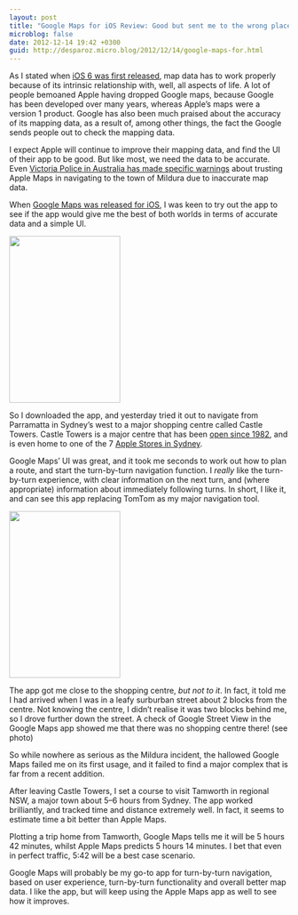 ```yaml
---
layout: post
title: "Google Maps for iOS Review: Good but sent me to the wrong place..."
microblog: false
date: 2012-12-14 19:42 +0300
guid: http://desparoz.micro.blog/2012/12/14/google-maps-for.html
---
```

<p>As I stated when <a href="http://djp.me/maps">iOS 6 was first released</a>, map data has to work properly because of its intrinsic relationship with, well, all aspects of life.
A lot of people bemoaned Apple having dropped Google maps, because Google has been developed over many years, whereas Apple’s maps were a version 1 product. Google has also been much praised about the accuracy of its mapping data, as a result of, among other things, the fact the Google sends people out to check the mapping data.</p>
<p>I expect Apple will continue to improve their mapping data, and find the UI of their app to be good. But like most, we need the data to be accurate. Even <a href="http://www.vicpolicenews.com.au/more-news/11081-police-concerned-with-apple-ios-6-mapping-system.html">Victoria Police in Australia has made specific warnings</a> about trusting Apple Maps in navigating to the town of Mildura due to inaccurate map data.</p>
<p>When <a href="http://lifehacker.com/5968068/google-maps-is-now-available-for-ios-devices">Google Maps was released for iOS</a>, I was keen to try out the app to see if the app would give me the best of both worlds in terms of accurate data and a simple UI.</p>
<p><a href="http://www.desparoz.me/wp-content/uploads/2012/12/IMG_1112.png"><img title="IMG_1112" height="300" alt="" width="200" class="size-medium wp-image-319" src="http://www.desparoz.me/wp-content/uploads/2012/12/IMG_1112.png" /></a></p>
<p>So I downloaded the app, and yesterday tried it out to navigate from Parramatta in Sydney’s west to a major shopping centre called Castle Towers. Castle Towers is a major centre that has been <a href="http://en.wikipedia.org/wiki/Castle_Towers">open since 1982</a>, and is even home to one of the 7 <a href="http://www.apple.com/au/retail/castletowers/">Apple Stores in Sydney</a>.</p>
<p>Google Maps’ UI was great, and it took me seconds to work out how to plan a route, and start the turn-by-turn navigation function. I <em>really</em> like the turn-by-turn experience, with clear information on the next turn, and (where appropriate) information about immediately following turns. In short, I like it, and can see this app replacing TomTom as my major navigation tool.</p>
<p><a href="http://www.desparoz.me/wp-content/uploads/2012/12/IMG_1114.png"><img title="Street View" height="300" alt="" width="200" class="size-medium wp-image-318" src="http://www.desparoz.me/wp-content/uploads/2012/12/IMG_1114.png" /></a></p>
<p>The app got me close to the shopping centre, <em>but not to it</em>. In fact, it told me I had arrived when I was in a leafy surburban street about 2 blocks from the centre. Not knowing the centre, I didn’t realise it was two blocks behind me, so I drove further down the street. A check of Google Street View in the Google Maps app showed me that there was no shopping centre there! (see photo)</p>
<p>So while nowhere as serious as the Mildura incident, the hallowed Google Maps failed me on its first usage, and it failed to find a major complex that is far from a recent addition.</p>
<p>After leaving Castle Towers, I set a course to visit Tamworth in regional NSW, a major town about 5–6 hours from Sydney. The app worked brilliantly, and tracked time and distance extremely well. In fact, it seems to estimate time a bit better than Apple Maps.</p>
<p>Plotting a trip home from Tamworth, Google Maps tells me it will be 5 hours 42 minutes, whilst Apple Maps predicts 5 hours 14 minutes. I bet that even in perfect traffic, 5:42 will be a best case scenario.</p>
<p>Google Maps will probably be my go-to app for turn-by-turn navigation, based on user experience, turn-by-turn functionality and overall better map data. I like the app, but will keep using the Apple Maps app as well to see how it improves.</p>
